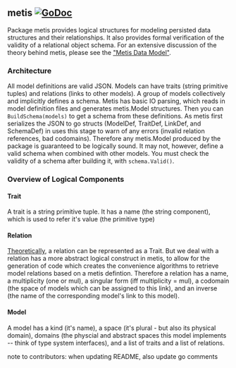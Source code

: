 metis [![GoDoc](https://godoc.org/github.com/elos/metis?status.svg)](https://godoc.org/github.com/elos/metis)
-----
Package metis provides logical structures for modeling persisted data structures and their relationships. It also provides formal verification of the validity of a relational object schema. For an extensive discussion of the theory behind metis, please see the ["Metis Data Model"](https://github.com/elos/documentation/blob/master/guide/2%20-%20Data%20Model.md).

### Architecture

All model definitions are valid JSON. Models can have traits (string primitive tuples) and relations (links to other models). A group of models collectively and implicitly defines a schema. Metis has basic IO parsing, which reads in model definition files and generates metis.Model structures. Then you can `BuildSchema(models)` to get a schema from these definitions. As metis first serializes the JSON to go structs (ModelDef, TraitDef, LinkDef, and SchemaDef) in uses this stage to warn of any errors (invalid relation references, bad codomains). Therefore any metis.Model produced by the package is guaranteed to be logically sound. It may not, however, define a valid schema when combined with other models. You must check the validity of a schema after building it, with `schema.Valid()`.

### Overview of Logical Components

#### Trait
A trait is a string primitive tuple. It has a name (the string component), which is used to refer it's value (the primitive type)

#### Relation
[Theoretically](https://github.com/elos/documentation/blob/master/guide/2%20-%20Data%20Model.md), a relation can be represented as a Trait. But we deal with a relation has a more abstract logical construct in metis, to allow for the generation of code which creates the convenience algorithms to retrieve model relations based on a metis defintion. Therefore a relation has a name, a multiplicity (one or mul), a singular form (iff multiplicity = mul), a codomain (the space of models which can be assigned to this link), and an inverse (the name of the corresponding model's link to this model).

#### Model
A model has a kind (it's name), a space (it's plural - but also its physical domain), domains (the physcial and abstract spaces this model implements -- think of type system interfaces), and a list of traits and a list of relations.

note to contributors: when updating README, also update go comments
